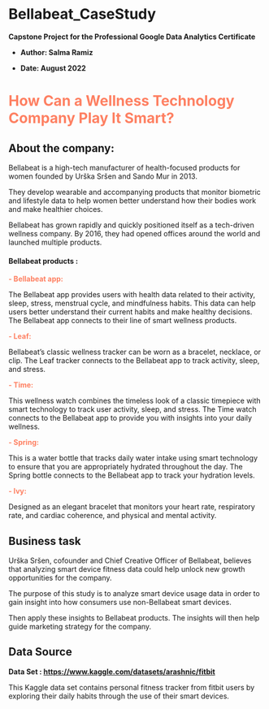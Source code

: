 # Bellabeat_CaseStudy
**Capstone Project for the Professional Google Data  Analytics Certificate**

- **Author: Salma Ramiz**


- **Date:      August 2022**

# <span style = "color:#FE8062"> **How Can a Wellness Technology Company Play It Smart?** </span>

## About the company:

Bellabeat is a high-tech manufacturer of health-focused products for women founded by Urška Sršen and Sando Mur in 2013.

They develop wearable and accompanying products that monitor biometric and lifestyle data to help women better understand how their bodies work and make healthier choices.

Bellabeat has grown rapidly and quickly positioned itself as a tech-driven wellness company. By 2016, they had opened offices around the world and launched multiple products.

####  Bellabeat products :

<span style = "color:#FE8062"> **-  Bellabeat app:**</span> 

The Bellabeat app provides users with health data related to their activity, sleep, stress,
menstrual cycle, and mindfulness habits. This data can help users better understand their current habits and
make healthy decisions. The Bellabeat app connects to their line of smart wellness products.

<span style = "color:#FE8062">**- Leaf:**</span>  

Bellabeat’s classic wellness tracker can be worn as a bracelet, necklace, or clip. The Leaf tracker connects
to the Bellabeat app to track activity, sleep, and stress.

<span style = "color:#FE8062">**- Time:**</span>  

This wellness watch combines the timeless look of a classic timepiece with smart technology to track user
activity, sleep, and stress. The Time watch connects to the Bellabeat app to provide you with insights into your
daily wellness.

<span style = "color:#FE8062">**- Spring:**</span>  

This is a water bottle that tracks daily water intake using smart technology to ensure that you are
appropriately hydrated throughout the day. The Spring bottle connects to the Bellabeat app to track your
hydration levels.

<span style = "color:#FE8062">**- Ivy:**</span> 

Designed as an elegant bracelet that monitors your heart rate, respiratory rate, and cardiac coherence, and physical and mental activity.

## Business task

Urška Sršen, cofounder and Chief Creative Officer of Bellabeat, believes that analyzing smart
device fitness data could help unlock new growth opportunities for the company.

The purpose of this study is to analyze smart device usage data in order to gain insight into how consumers use non-Bellabeat smart devices.

Then apply these insights to Bellabeat products. The insights will then help guide marketing strategy for the company.

## Data Source

**Data Set : https://www.kaggle.com/datasets/arashnic/fitbit**

This Kaggle data set contains personal fitness tracker from fitbit users by exploring their daily habits through the use of their smart devices.

